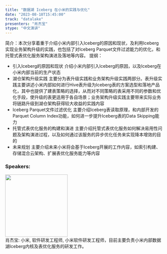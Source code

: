```yaml
---
title: "数据湖 Iceberg 在小米的实践与优化"
date: "2023-08-18T15:45:00" 
track: "datalake"
presenters: "肖杰宝"
stype: "中文演讲"
---
```

简介：本次分享着重于介绍小米内部引入Iceberg的原因和现状，及利用Iceberg实现业务架构升级的实践，也包括了对Iceberg Parquet文件过滤能力的优化，和托管式表优化服务架构演进及落地等内容。
提纲：
- 引入Iceberg的原因和现状
介绍小米内部引入Iceberg的原因，以及Iceberg在小米内部当前的生产状态
- 湖仓架构升级实践
主要分为表升级实践和业务架构升级实践两部分。表升级实践主要讲述小米内部如何进行Hive表升级为Iceberg表的方案选型和落地产品化，其中也提供了建表策略的选择，从而对不同策略的表采用不同的参数和优化手段，使升级的表更适用于各自场景；业务架构升级实践主要带来实际业务将链路升级到湖仓架构获得较大收益的实践内容
- Iceberg Parquet文件过滤优化
主要介绍Iceberg表读取原理，和内部开发的Parquet Column Index功能，如何进一步提升Iceberg表的Data Skipping能力
- 托管式表优化服务的构建和演进
主要介绍托管式表优化服务如何解决易用性问题及架构演进过程，以及如何通过该服务的异步优化任务来实现降本增效的目的
- 未来规划
主要介绍未来小米将会基于Iceberg开展的工作内容，如索引构建、存储混合云架构、扩展表优化服务能力等内容
 ### Speakers: 
 <img src="https://img.bagevent.com/resource/20230601/1439170843694195.png" width="200" /><br>肖杰宝: 小米, 软件研发工程师, 小米软件研发工程师，目前主要负责小米内部数据湖Iceberg内核及表优化服务的研发工作。
 <br><br>